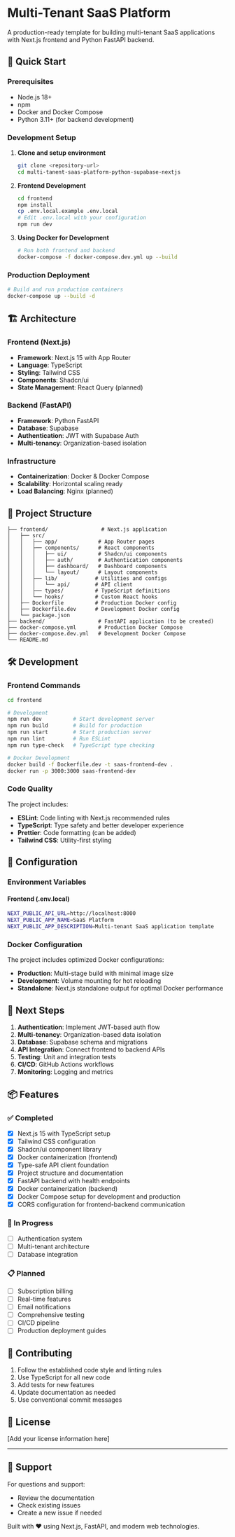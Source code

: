 # Multi-Tenant SaaS Platform

A production-ready template for building multi-tenant SaaS applications with Next.js frontend and Python FastAPI backend.

## 🚀 Quick Start

### Prerequisites

- Node.js 18+ 
- npm
- Docker and Docker Compose
- Python 3.11+ (for backend development)

### Development Setup

1. **Clone and setup environment**
   ```bash
   git clone <repository-url>
   cd multi-tanent-saas-platform-python-supabase-nextjs
   ```

2. **Frontend Development**
   ```bash
   cd frontend
   npm install
   cp .env.local.example .env.local
   # Edit .env.local with your configuration
   npm run dev
   ```

3. **Using Docker for Development**
   ```bash
   # Run both frontend and backend
   docker-compose -f docker-compose.dev.yml up --build
   ```

### Production Deployment

```bash
# Build and run production containers
docker-compose up --build -d
```

## 🏗️ Architecture

### Frontend (Next.js)
- **Framework**: Next.js 15 with App Router
- **Language**: TypeScript
- **Styling**: Tailwind CSS
- **Components**: Shadcn/ui
- **State Management**: React Query (planned)

### Backend (FastAPI)
- **Framework**: Python FastAPI
- **Database**: Supabase
- **Authentication**: JWT with Supabase Auth
- **Multi-tenancy**: Organization-based isolation

### Infrastructure
- **Containerization**: Docker & Docker Compose
- **Scalability**: Horizontal scaling ready
- **Load Balancing**: Nginx (planned)

## 📁 Project Structure

```
├── frontend/                 # Next.js application
│   ├── src/
│   │   ├── app/             # App Router pages
│   │   ├── components/      # React components
│   │   │   ├── ui/          # Shadcn/ui components
│   │   │   ├── auth/        # Authentication components
│   │   │   ├── dashboard/   # Dashboard components
│   │   │   └── layout/      # Layout components
│   │   ├── lib/            # Utilities and configs
│   │   │   └── api/        # API client
│   │   ├── types/          # TypeScript definitions
│   │   └── hooks/          # Custom React hooks
│   ├── Dockerfile          # Production Docker config
│   ├── Dockerfile.dev      # Development Docker config
│   └── package.json
├── backend/                 # FastAPI application (to be created)
├── docker-compose.yml       # Production Docker Compose
├── docker-compose.dev.yml   # Development Docker Compose
└── README.md
```

## 🛠️ Development

### Frontend Commands

```bash
cd frontend

# Development
npm run dev          # Start development server
npm run build        # Build for production
npm run start        # Start production server
npm run lint         # Run ESLint
npm run type-check   # TypeScript type checking

# Docker Development
docker build -f Dockerfile.dev -t saas-frontend-dev .
docker run -p 3000:3000 saas-frontend-dev
```

### Code Quality

The project includes:
- **ESLint**: Code linting with Next.js recommended rules
- **TypeScript**: Type safety and better developer experience
- **Prettier**: Code formatting (can be added)
- **Tailwind CSS**: Utility-first styling

## 🔧 Configuration

### Environment Variables

#### Frontend (.env.local)
```bash
NEXT_PUBLIC_API_URL=http://localhost:8000
NEXT_PUBLIC_APP_NAME=SaaS Platform
NEXT_PUBLIC_APP_DESCRIPTION=Multi-tenant SaaS application template
```

### Docker Configuration

The project includes optimized Docker configurations:

- **Production**: Multi-stage build with minimal image size
- **Development**: Volume mounting for hot reloading
- **Standalone**: Next.js standalone output for optimal Docker performance

## 🔄 Next Steps

1. **Authentication**: Implement JWT-based auth flow
2. **Multi-tenancy**: Organization-based data isolation
3. **Database**: Supabase schema and migrations
4. **API Integration**: Connect frontend to backend APIs
5. **Testing**: Unit and integration tests
6. **CI/CD**: GitHub Actions workflows
7. **Monitoring**: Logging and metrics

## 📦 Features

### ✅ Completed
- [x] Next.js 15 with TypeScript setup
- [x] Tailwind CSS configuration
- [x] Shadcn/ui component library
- [x] Docker containerization (frontend)
- [x] Type-safe API client foundation
- [x] Project structure and documentation
- [x] FastAPI backend with health endpoints
- [x] Docker containerization (backend)
- [x] Docker Compose setup for development and production
- [x] CORS configuration for frontend-backend communication

### 🚧 In Progress
- [ ] Authentication system
- [ ] Multi-tenant architecture
- [ ] Database integration

### 📋 Planned
- [ ] Subscription billing
- [ ] Real-time features
- [ ] Email notifications
- [ ] Comprehensive testing
- [ ] CI/CD pipeline
- [ ] Production deployment guides

## 🤝 Contributing

1. Follow the established code style and linting rules
2. Use TypeScript for all new code
3. Add tests for new features
4. Update documentation as needed
5. Use conventional commit messages

## 📄 License

[Add your license information here]

---

## 🛟 Support

For questions and support:
- Review the documentation
- Check existing issues
- Create a new issue if needed

Built with ❤️ using Next.js, FastAPI, and modern web technologies.